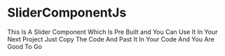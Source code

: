 # SliderComponentJs
This Is A Slider Component Which Is Pre Built and You Can Use It In Your Next Project Just Copy The Code And Past It In Your Code And You Are Good To Go 
